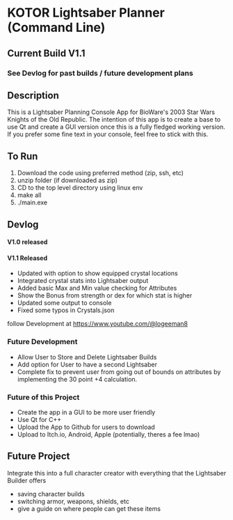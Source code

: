 # KOTOR Lightsaber Planner (Command Line)
## Current Build V1.1
### See Devlog for past builds / future development plans

## Description
This is a Lightsaber Planning Console App for BioWare's 2003 Star Wars Knights of the Old Republic. The intention of this app is to create a base to use Qt and create a GUI version once this is a fully fledged working version. If you prefer some fine text in your console, feel free to stick with this.


## To Run
1. Download the code using preferred method (zip, ssh, etc)
2. unzip folder (if downloaded as zip)
3. CD to the top level directory using linux env
4. make all
5. ./main.exe

## Devlog
#### V1.0 released
#### V1.1 Released
- Updated with option to show equipped crystal locations
- Integrated crystal stats into Lightsaber output
- Added basic Max and Min value checking for Attributes
- Show the Bonus from strength or dex for which stat is higher
- Updated some output to console
- Fixed some typos in Crystals.json

follow Development at https://www.youtube.com/@logeeman8

### Future Development
- Allow User to Store and Delete Lightsaber Builds
- Add option for User to have a second Lightsaber
- Complete fix to prevent user from going out of bounds on attributes by implementing the 30 point +4 calculation.

### Future of this Project
- Create the app in a GUI to be more user friendly
- Use Qt for C++
- Upload the App to Github for users to download
- Upload to Itch.io, Android, Apple (potentially, theres a fee lmao)

## Future Project
Integrate this into a full character creator with everything that the Lightsaber Builder offers
- saving character builds
- switching armor, weapons, shields, etc
- give a guide on where people can get these items
